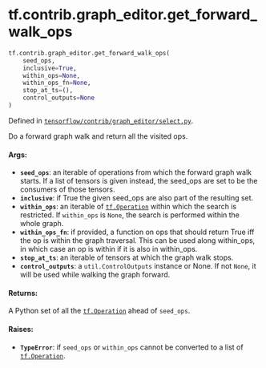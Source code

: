 <div itemscope itemtype="http://developers.google.com/ReferenceObject">
<meta itemprop="name" content="tf.contrib.graph_editor.get_forward_walk_ops" />
<meta itemprop="path" content="Stable" />
</div>

# tf.contrib.graph_editor.get_forward_walk_ops

``` python
tf.contrib.graph_editor.get_forward_walk_ops(
    seed_ops,
    inclusive=True,
    within_ops=None,
    within_ops_fn=None,
    stop_at_ts=(),
    control_outputs=None
)
```



Defined in [`tensorflow/contrib/graph_editor/select.py`](/code/stable/tensorflow/contrib/graph_editor/select.py).

Do a forward graph walk and return all the visited ops.

#### Args:

* <b>`seed_ops`</b>: an iterable of operations from which the forward graph
    walk starts. If a list of tensors is given instead, the seed_ops are set
    to be the consumers of those tensors.
* <b>`inclusive`</b>: if True the given seed_ops are also part of the resulting set.
* <b>`within_ops`</b>: an iterable of <a href="../../../tf/Operation.md"><code>tf.Operation</code></a> within which the search is
    restricted. If `within_ops` is `None`, the search is performed within
    the whole graph.
* <b>`within_ops_fn`</b>: if provided, a function on ops that should return True iff
    the op is within the graph traversal. This can be used along within_ops,
    in which case an op is within if it is also in within_ops.
* <b>`stop_at_ts`</b>: an iterable of tensors at which the graph walk stops.
* <b>`control_outputs`</b>: a `util.ControlOutputs` instance or None.
    If not `None`, it will be used while walking the graph forward.

#### Returns:

A Python set of all the <a href="../../../tf/Operation.md"><code>tf.Operation</code></a> ahead of `seed_ops`.

#### Raises:

* <b>`TypeError`</b>: if `seed_ops` or `within_ops` cannot be converted to a list of
    <a href="../../../tf/Operation.md"><code>tf.Operation</code></a>.